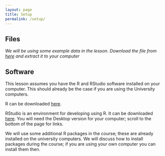 ```yaml
---
layout: page
title: Setup
permalink: /setup/
---
```

## Files
*We will be using some example data in the lesson.  Download the file from [here](https://github.com/mawds/r-novice-gapminder/raw/gh-pages/data/r-novice.zip) and extract it to your computer*

## Software
This lesson assumes you have the R and RStudio software installed on your computer. This should already be the case if you are using the University computers.

R can be downloaded [here](https://cran.r-project.org/mirrors.html).

RStudio is an environment for developing using R.
It can be downloaded [here](https://www.rstudio.com/products/rstudio/download/).
You will need the Desktop version for your computer; scroll to the bottom of the page for links.

We will use some additional R packages in the course; these are already installed on the university computers.  We will discuss how to install packages during the course; if you are using your own computer you can install them then.
